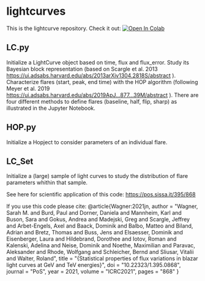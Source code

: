 # lightcurves

This is the lightcurve repository. Check it out: [![Open In Colab](https://colab.research.google.com/assets/colab-badge.svg)](https://colab.research.google.com/drive/1OqafFK4FQA_tBwTTnYMG-1D5uhTQ5X0D#scrollTo=european-mechanism)

## LC.py
Initialize a LightCurve object based on time, flux and flux_error. 
Study its Bayesian block representation (based on Scargle et al. 2013  https://ui.adsabs.harvard.edu/abs/2013arXiv1304.2818S/abstract ).<br>
Characterize flares (start, peak, end time) with the HOP algorithm (following Meyer et al. 2019 https://ui.adsabs.harvard.edu/abs/2019ApJ...877...39M/abstract ). There are four different methods to define flares (baseline, half, flip, sharp) as illustrated in the Jupyter Notebook. 

## HOP.py
Initialize a Hopject to consider parameters of an individual flare.

## LC_Set
Initialize a (large) sample of light curves to study the distribution of flare parameters whithin that sample.<br>


See here for scientific application of this code:
https://pos.sissa.it/395/868 

If you use this code please cite:
@article{Wagner:2021jn,
  author = "Wagner, Sarah M.  and  Burd, Paul  and  Dorner, Daniela  and  Mannheim, Karl  and  Buson, Sara  and  Gokus, Andrea  and  Madejski, Greg  and  Scargle, Jeffrey  and  Arbet-Engels, Axel  and  Baack, Dominik  and  Balbo, Matteo  and  Biland, Adrian  and  Bretz, Thomas  and  Buss, Jens  and  Elsaesser, Dominik  and  Eisenberger, Laura  and  Hildebrand, Dorothee  and  Iotov, Roman  and  Kalenski, Adelina  and  Neise, Dominik  and  Noethe, Maximilian  and  Paravac, Aleksander  and  Rhode, Wolfgang  and  Schleicher, Bernd  and  Sliusar, Vitalii  and  Walter, Roland",
  title = "{Statistical properties of flux variations in blazar light curves at GeV and TeV energies}",
  doi = "10.22323/1.395.0868",
  journal = "PoS",
  year = 2021,
  volume = "ICRC2021",
  pages = "868"
}
